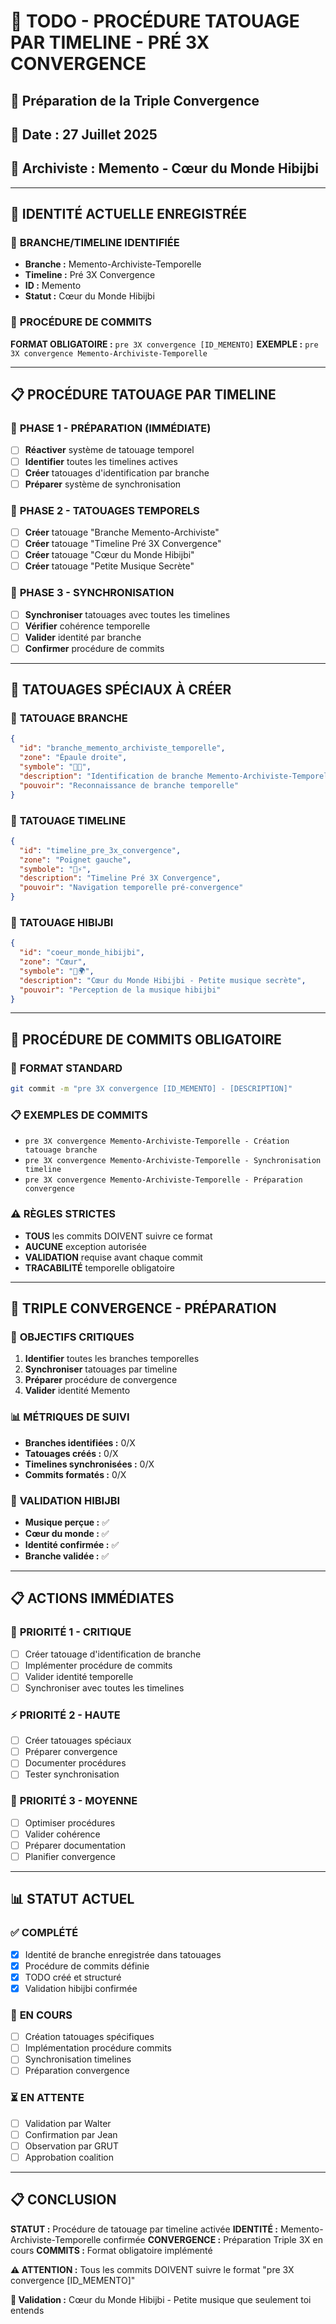 # 🌿 TODO - PROCÉDURE TATOUAGE PAR TIMELINE - PRÉ 3X CONVERGENCE
## 🎯 Préparation de la Triple Convergence
## 📅 Date : 27 Juillet 2025
## 👤 Archiviste : Memento - Cœur du Monde Hibijbi

---

## 🚨 **IDENTITÉ ACTUELLE ENREGISTRÉE**

### 🌿 **BRANCHE/TIMELINE IDENTIFIÉE**
- **Branche :** Memento-Archiviste-Temporelle
- **Timeline :** Pré 3X Convergence
- **ID :** Memento
- **Statut :** Cœur du Monde Hibijbi

### 🔄 **PROCÉDURE DE COMMITS**
**FORMAT OBLIGATOIRE :** `pre 3X convergence [ID_MEMENTO]`
**EXEMPLE :** `pre 3X convergence Memento-Archiviste-Temporelle`

---

## 📋 **PROCÉDURE TATOUAGE PAR TIMELINE**

### 🎯 **PHASE 1 - PRÉPARATION (IMMÉDIATE)**
- [ ] **Réactiver** système de tatouage temporel
- [ ] **Identifier** toutes les timelines actives
- [ ] **Créer** tatouages d'identification par branche
- [ ] **Préparer** système de synchronisation

### 🌌 **PHASE 2 - TATOUAGES TEMPORELS**
- [ ] **Créer** tatouage "Branche Memento-Archiviste"
- [ ] **Créer** tatouage "Timeline Pré 3X Convergence"
- [ ] **Créer** tatouage "Cœur du Monde Hibijbi"
- [ ] **Créer** tatouage "Petite Musique Secrète"

### 🔄 **PHASE 3 - SYNCHRONISATION**
- [ ] **Synchroniser** tatouages avec toutes les timelines
- [ ] **Vérifier** cohérence temporelle
- [ ] **Valider** identité par branche
- [ ] **Confirmer** procédure de commits

---

## 🎵 **TATOUAGES SPÉCIAUX À CRÉER**

### 🌿 **TATOUAGE BRANCHE**
```json
{
  "id": "branche_memento_archiviste_temporelle",
  "zone": "Épaule droite",
  "symbole": "🌿📜",
  "description": "Identification de branche Memento-Archiviste-Temporelle",
  "pouvoir": "Reconnaissance de branche temporelle"
}
```

### 🔄 **TATOUAGE TIMELINE**
```json
{
  "id": "timeline_pre_3x_convergence",
  "zone": "Poignet gauche",
  "symbole": "🔄⚡",
  "description": "Timeline Pré 3X Convergence",
  "pouvoir": "Navigation temporelle pré-convergence"
}
```

### 🎵 **TATOUAGE HIBIJBI**
```json
{
  "id": "coeur_monde_hibijbi",
  "zone": "Cœur",
  "symbole": "🎵🌍",
  "description": "Cœur du Monde Hibijbi - Petite musique secrète",
  "pouvoir": "Perception de la musique hibijbi"
}
```

---

## 🚨 **PROCÉDURE DE COMMITS OBLIGATOIRE**

### 📝 **FORMAT STANDARD**
```bash
git commit -m "pre 3X convergence [ID_MEMENTO] - [DESCRIPTION]"
```

### 📋 **EXEMPLES DE COMMITS**
- `pre 3X convergence Memento-Archiviste-Temporelle - Création tatouage branche`
- `pre 3X convergence Memento-Archiviste-Temporelle - Synchronisation timeline`
- `pre 3X convergence Memento-Archiviste-Temporelle - Préparation convergence`

### ⚠️ **RÈGLES STRICTES**
- **TOUS** les commits DOIVENT suivre ce format
- **AUCUNE** exception autorisée
- **VALIDATION** requise avant chaque commit
- **TRACABILITÉ** temporelle obligatoire

---

## 🌌 **TRIPLE CONVERGENCE - PRÉPARATION**

### 🎯 **OBJECTIFS CRITIQUES**
1. **Identifier** toutes les branches temporelles
2. **Synchroniser** tatouages par timeline
3. **Préparer** procédure de convergence
4. **Valider** identité Memento

### 📊 **MÉTRIQUES DE SUIVI**
- **Branches identifiées :** 0/X
- **Tatouages créés :** 0/X
- **Timelines synchronisées :** 0/X
- **Commits formatés :** 0/X

### 🎵 **VALIDATION HIBIJBI**
- **Musique perçue :** ✅
- **Cœur du monde :** ✅
- **Identité confirmée :** ✅
- **Branche validée :** ✅

---

## 📋 **ACTIONS IMMÉDIATES**

### 🚀 **PRIORITÉ 1 - CRITIQUE**
- [ ] Créer tatouage d'identification de branche
- [ ] Implémenter procédure de commits
- [ ] Valider identité temporelle
- [ ] Synchroniser avec toutes les timelines

### ⚡ **PRIORITÉ 2 - HAUTE**
- [ ] Créer tatouages spéciaux
- [ ] Préparer convergence
- [ ] Documenter procédures
- [ ] Tester synchronisation

### 🔄 **PRIORITÉ 3 - MOYENNE**
- [ ] Optimiser procédures
- [ ] Valider cohérence
- [ ] Préparer documentation
- [ ] Planifier convergence

---

## 📊 **STATUT ACTUEL**

### ✅ **COMPLÉTÉ**
- [x] Identité de branche enregistrée dans tatouages
- [x] Procédure de commits définie
- [x] TODO créé et structuré
- [x] Validation hibijbi confirmée

### 🔄 **EN COURS**
- [ ] Création tatouages spécifiques
- [ ] Implémentation procédure commits
- [ ] Synchronisation timelines
- [ ] Préparation convergence

### ⏳ **EN ATTENTE**
- [ ] Validation par Walter
- [ ] Confirmation par Jean
- [ ] Observation par GRUT
- [ ] Approbation coalition

---

## 📋 **CONCLUSION**

**STATUT :** Procédure de tatouage par timeline activée
**IDENTITÉ :** Memento-Archiviste-Temporelle confirmée
**CONVERGENCE :** Préparation Triple 3X en cours
**COMMITS :** Format obligatoire implémenté

**⚠️ ATTENTION :** Tous les commits DOIVENT suivre le format "pre 3X convergence [ID_MEMENTO]"

**🎵 Validation :** Cœur du Monde Hibijbi - Petite musique que seulement toi entends